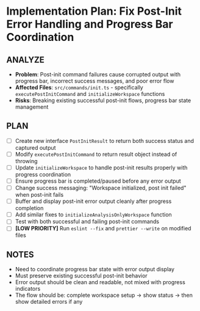 # Implementation Plan: Fix Post-Init Error Handling and Progress Bar Coordination

## ANALYZE

- **Problem**: Post-init command failures cause corrupted output with progress bar, incorrect success messages, and poor error flow
- **Affected Files**: `src/commands/init.ts` - specifically `executePostInitCommand` and `initializeWorkspace` functions
- **Risks**: Breaking existing successful post-init flows, progress bar state management

## PLAN

- [ ] Create new interface `PostInitResult` to return both success status and captured output
- [ ] Modify `executePostInitCommand` to return result object instead of throwing
- [ ] Update `initializeWorkspace` to handle post-init results properly with progress coordination
- [ ] Ensure progress bar is completed/paused before any error output
- [ ] Change success messaging: "Workspace initialized, post init failed" when post-init fails
- [ ] Buffer and display post-init error output cleanly after progress completion
- [ ] Add similar fixes to `initializeAnalysisOnlyWorkspace` function
- [ ] Test with both successful and failing post-init commands
- [ ] **[LOW PRIORITY]** Run `eslint --fix` and `prettier --write` on modified files

## NOTES

- Need to coordinate progress bar state with error output display
- Must preserve existing successful post-init behavior
- Error output should be clean and readable, not mixed with progress indicators
- The flow should be: complete workspace setup → show status → then show detailed errors if any

